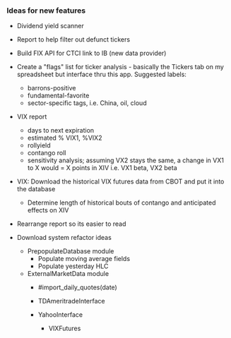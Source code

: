 ### Ideas for new features

* Dividend yield scanner
* Report to help filter out defunct tickers
* Build FIX API for CTCI link to IB (new data provider)
* Create a "flags" list for ticker analysis - basically the Tickers tab on my spreadsheet but interface thru this app. Suggested labels:
    - barrons-positive
    - fundamental-favorite
    - sector-specific tags, i.e. China, oil, cloud
* VIX report
    - days to next expiration
    - estimated % VIX1, %VIX2
    - rollyield
    - contango roll
    - sensitivity analysis; assuming VX2 stays the same, a change in VX1 to X would = X points in XIV
        i.e. VX1 beta, VX2 beta
        
* VIX: Download the historical VIX futures data from CBOT and put it into the database
    - Determine length of historical bouts of contango and anticipated effects on XIV

* Rearrange report so its easier to read
    
* Download system refactor ideas
    - PrepopulateDatabase module
        - Populate moving average fields
        - Populate yesterday HLC 
    - ExternalMarketData module
        - \#import_daily_quotes(date)
        - TDAmeritradeInterface
            
        - YahooInterface
            - VIXFutures